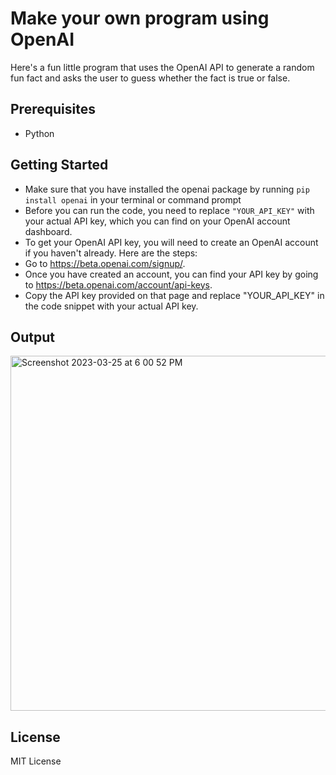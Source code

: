 # Make your own program using OpenAI 

Here's a fun little program that uses the OpenAI API to generate a random fun fact and asks the user to guess whether the fact is true or false.

## Prerequisites

- Python


## Getting Started


- Make sure that you have installed the openai package by running ```pip install openai``` in your terminal or command prompt
- Before you can run the code, you need to replace ```"YOUR_API_KEY"``` with your actual API key, which you can find on your OpenAI account dashboard.
- To get your OpenAI API key, you will need to create an OpenAI account if you haven't already. Here are the steps:
- Go to https://beta.openai.com/signup/.
- Once you have created an account, you can find your API key by going to https://beta.openai.com/account/api-keys.
- Copy the API key provided on that page and replace "YOUR_API_KEY" in the code snippet with your actual API key. 

## Output

<img width="568" alt="Screenshot 2023-03-25 at 6 00 52 PM" src="https://user-images.githubusercontent.com/64766054/227718842-2460d5c2-2cca-497c-8cae-9f66fea8a41b.png">

## License

MIT License

